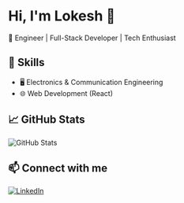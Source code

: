 # Hi, I'm Lokesh 👋
🚀 Engineer | Full-Stack Developer | Tech Enthusiast

## 🔧 Skills
- 🖥️ Electronics & Communication Engineering
- 🌐 Web Development (React)
  
## 📈 GitHub Stats
![GitHub Stats](https://github-readme-stats.vercel.app/api?username=lokesh28&show_icons=true)

## 📫 Connect with me
[![LinkedIn](https://img.shields.io/badge/LinkedIn-blue?style=for-the-badge&logo=linkedin)](https://linkedin.com/in/your-profile)
